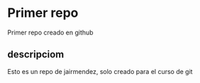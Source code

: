 # Primer repo
Primer repo creado en github

## descripciom
Esto es un repo de jairmendez, solo creado para el curso de git
